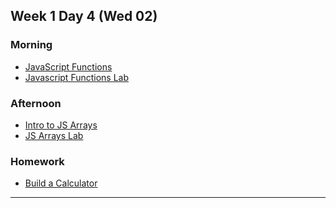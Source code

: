 ## Week 1 Day 4 (Wed 02)

### Morning

- [JavaScript Functions][17]
- [Javascript Functions Lab][18]

### Afternoon

- [Intro to JS Arrays][20]
- [JS Arrays Lab][21]

### Homework

- [Build a Calculator][19]

[17]: ./intro-to-javascript-functions/
[18]: ./intro-to-javascript-functions-lab/
[19]: ./CalculatorLab.md
[20]: ./intro-to-javascript-arrays/
[21]: ./intro-to-javascript-arrays-lab/

---

